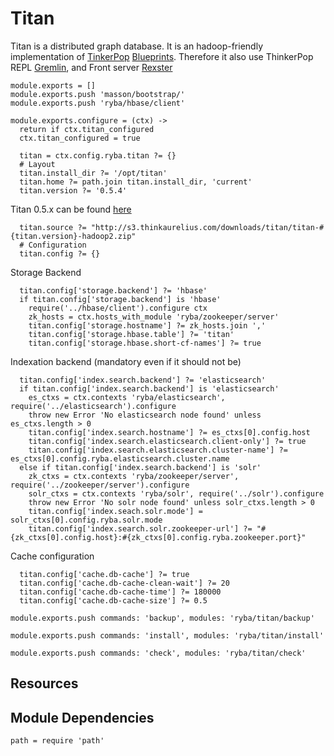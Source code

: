 
# Titan

Titan is a distributed graph database. It is an hadoop-friendly implementation of [TinkerPop]
[Blueprints]. Therefore it also use ThinkerPop REPL [Gremlin], and Front server [Rexster]

    module.exports = []
    module.exports.push 'masson/bootstrap/'
    module.exports.push 'ryba/hbase/client'

    module.exports.configure = (ctx) ->
      return if ctx.titan_configured
      ctx.titan_configured = true

      titan = ctx.config.ryba.titan ?= {}
      # Layout
      titan.install_dir ?= '/opt/titan'
      titan.home ?= path.join titan.install_dir, 'current'
      titan.version ?= '0.5.4'

Titan 0.5.x can be found [here](http://s3.thinkaurelius.com/downloads/titan/titan-#{titan.version}-hadoop2.zip)

      titan.source ?= "http://s3.thinkaurelius.com/downloads/titan/titan-#{titan.version}-hadoop2.zip"
      # Configuration
      titan.config ?= {}

Storage Backend

      titan.config['storage.backend'] ?= 'hbase'
      if titan.config['storage.backend'] is 'hbase'
        require('../hbase/client').configure ctx
        zk_hosts = ctx.hosts_with_module 'ryba/zookeeper/server'
        titan.config['storage.hostname'] ?= zk_hosts.join ','
        titan.config['storage.hbase.table'] ?= 'titan'
        titan.config['storage.hbase.short-cf-names'] ?= true

Indexation backend (mandatory even if it should not be)

      titan.config['index.search.backend'] ?= 'elasticsearch'
      if titan.config['index.search.backend'] is 'elasticsearch'
        es_ctxs = ctx.contexts 'ryba/elasticsearch', require('../elasticsearch').configure
        throw new Error 'No elasticsearch node found' unless es_ctxs.length > 0
        titan.config['index.search.hostname'] ?= es_ctxs[0].config.host
        titan.config['index.search.elasticsearch.client-only'] ?= true
        titan.config['index.search.elasticsearch.cluster-name'] ?= es_ctxs[0].config.ryba.elasticsearch.cluster.name
      else if titan.config['index.search.backend'] is 'solr'
        zk_ctxs = ctx.contexts 'ryba/zookeeper/server', require('../zookeeper/server').configure
        solr_ctxs = ctx.contexts 'ryba/solr', require('../solr').configure
        throw new Error 'No solr node found' unless solr_ctxs.length > 0
        titan.config['index.seach.solr.mode'] = solr_ctxs[0].config.ryba.solr.mode
        titan.config['index.search.solr.zookeeper-url'] ?= "#{zk_ctxs[0].config.host}:#{zk_ctxs[0].config.ryba.zookeeper.port}"

Cache configuration

      titan.config['cache.db-cache'] ?= true
      titan.config['cache.db-cache-clean-wait'] ?= 20
      titan.config['cache.db-cache-time'] ?= 180000
      titan.config['cache.db-cache-size'] ?= 0.5

    module.exports.push commands: 'backup', modules: 'ryba/titan/backup'

    module.exports.push commands: 'install', modules: 'ryba/titan/install'

    module.exports.push commands: 'check', modules: 'ryba/titan/check'

## Resources

[TinkerPop]: http://www.tinkerpop.com/
[Blueprints]: https://github.com/tinkerpop/blueprints/wiki
[Gremlin]: https://github.com/tinkerpop/gremlin/wiki
[Rexster]: https://github.com/tinkerpop/rexster/wiki

## Module Dependencies

    path = require 'path'
